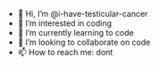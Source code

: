 - 👋 Hi, I’m @i-have-testicular-cancer
- 👀 I’m interested in coding
- 🌱 I’m currently learning to code
- 💞️ I’m looking to collaborate on code
- 📫 How to reach me: dont

<!---
i-have-testicular-cancer/i-have-testicular-cancer is a ✨ special ✨ repository because its `README.md` (this file) appears on your GitHub profile.
You can click the Preview link to take a look at your changes.
--->
